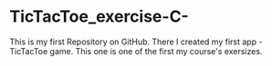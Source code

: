# TicTacToe_exercise-C-
This is my first Repository on GitHub. There I created my first app - TicTacToe game. This one is one of the first my course's exersizes.
